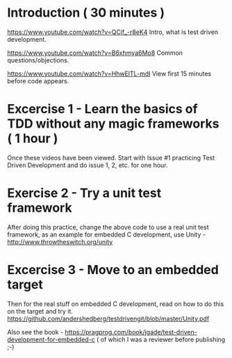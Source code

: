 # Introduction ( 30 minutes )
https://www.youtube.com/watch?v=QCif_-r8eK4 Intro, what is test driven development. 

https://www.youtube.com/watch?v=B6xhmya6Mo8 Common questions/objections. 

https://www.youtube.com/watch?v=HhwElTL-mdI View first 15 minutes before code appears.

# Excercise 1 - Learn the basics of TDD without any magic frameworks ( 1 hour )
Once these videos have been viewed. Start with Issue #1 practicing Test Driven Development and do issue 1, 2, etc. for one hour. 

# Exercise 2 - Try a unit test framework

After doing this practice, change the above code to use a real unit test framework, as an example for embedded C development, use Unity -  http://www.throwtheswitch.org/unity 

# Excercise 3 - Move to an embedded target
Then for the real stuff on embedded C development, read on how to do this on the target and try it.
https://github.com/andershedberg/testdrivengit/blob/master/Unity.pdf

Also see the book - https://pragprog.com/book/jgade/test-driven-development-for-embedded-c ( of which I was a reviewer before publishing ;-)
